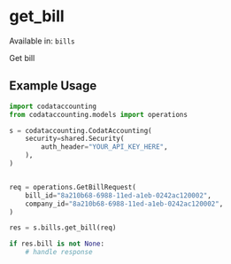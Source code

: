 # get_bill
Available in: `bills`

Get bill

## Example Usage
```python
import codataccounting
from codataccounting.models import operations

s = codataccounting.CodatAccounting(
    security=shared.Security(
        auth_header="YOUR_API_KEY_HERE",
    ),
)


req = operations.GetBillRequest(
    bill_id="8a210b68-6988-11ed-a1eb-0242ac120002",
    company_id="8a210b68-6988-11ed-a1eb-0242ac120002",
)

res = s.bills.get_bill(req)

if res.bill is not None:
    # handle response
```